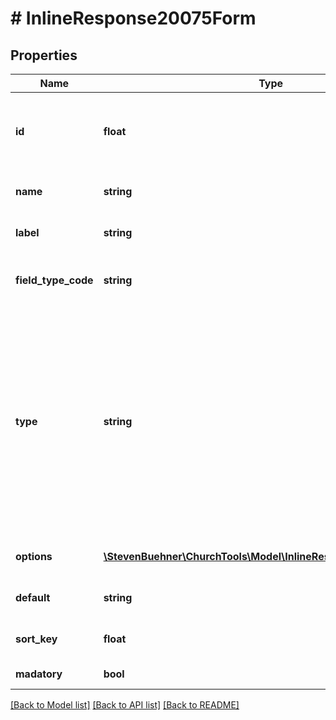 # # InlineResponse20075Form

## Properties

Name | Type | Description | Notes
------------ | ------------- | ------------- | -------------
**id** | **float** | ID of the form field. Only IDs within the same form field type are unique, i.e. a form field is identified by its type and its ID. |
**name** | **string** | The field&#39;s internal name. Not intended to be displayed. |
**label** | **string** | A human readable label for the form field. |
**field_type_code** | **string** | One of: checkbox, date, multiselect, number, radioselect, select, text, textarea |
**type** | **string** | One of: \&quot;person\&quot; (person fields), \&quot;custom\&quot; (custom group member fields), \&quot;relation\&quot; (when new family members should be signed up, can be \&quot;spouse\&quot; or \&quot;child\&quot;), \&quot;comment\&quot; (general comment field), \&quot;privacy\&quot; (privacy agreement for new users) |
**options** | [**\StevenBuehner\ChurchTools\Model\InlineResponse20075Options[]**](InlineResponse20075Options.md) | Provides the set of allowed options for select fields. | [optional]
**default** | **string** | The default value set when the user does not set this value. | [optional]
**sort_key** | **float** | Form fields should be sorted by this key ascending. |
**madatory** | **bool** | If this is true, the field is required. |

[[Back to Model list]](../../README.md#models) [[Back to API list]](../../README.md#endpoints) [[Back to README]](../../README.md)
